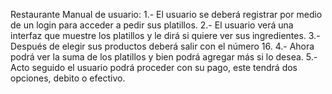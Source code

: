 Restaurante
 Manual de usuario:
 1.- El usuario se deberá registrar por medio de un login para acceder a pedir sus platillos.
 2.- El usuario verá una interfaz que muestre los platillos y le dirá si quiere ver sus ingredientes.
 3.- Después de elegir sus productos deberá salir con el número 16.
 4.- Ahora podrá ver la suma de los platillos y bien podrá agregar más si lo desea.
 5.- Acto seguido el usuario podrá proceder con su pago, este tendrá dos opciones, debito o efectivo.
 
 
